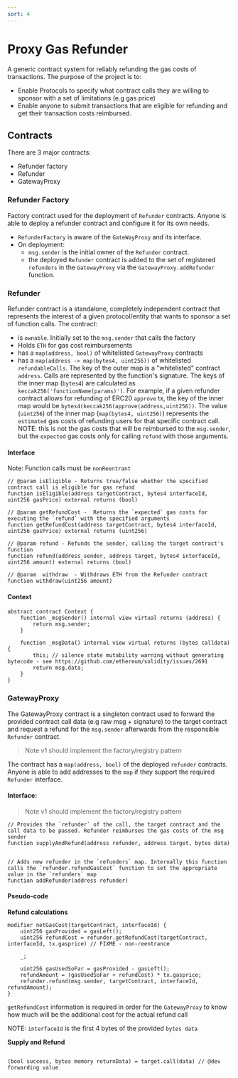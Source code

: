 ```yaml
---
sort: 4
---
```


# Proxy Gas Refunder

A generic contract system for reliably refunding the gas costs of transactions. The purpose of the project is to:

- Enable Protocols to specify what contract calls they are willing to sponsor with a set of limitations (e.g gas price)
- Enable anyone to submit transactions that are eligible for refunding and get their transaction costs reimbursed.

## Contracts

There are 3 major contracts:

- Refunder factory
- Refunder
- GatewayProxy

### Refunder Factory

Factory contract used for the deployment of `Refunder` contracts. Anyone is able to deploy a refunder contract and configure it for its own needs.

- `RefunderFactory` is aware of the `GateWayProxy` and its interface.
- On deployment:
  - `msg.sender` is the initial owner of the `Refunder` contract.
  - the deployed `Refunder` contract is added to the set of registered `refunders` in the `GatewayProxy` via the `GatewayProxy.addRefunder` function.

### Refunder

Refunder contract is a standalone, completely independent contract that represents the interest of a given protocol/entity that wants to sponsor a set of function calls.
The contract:

- is `ownable`. Initially set to the `msg.sender` that calls the factory
- Holds `ETH` for gas cost reimbursements
- has a `map(address, bool)` of whitelisted `GatewayProxy` contracts
- has a `map(address -> map(bytes4, uint256))` of whitelisted `refundableCalls`. The key of the outer map is a "whitelisted" contract `address`. Calls are represented by the function's signature. The keys of the inner map (`bytes4`) are calculated as `keccak256('functionName(params)')`. For example, if a given refunder contract allows for refunding of ERC20 `approve` tx, the key of the inner map would be `bytes4(keccak256(approve(address,uint256))`. The value (`uint256`) of the inner map (`map(bytes4, uint256)`) represents the `estimated` gas costs of refunding users for that specific contract call. NOTE: this is not the gas costs that will be reimbursed to the `msg.sender`, but the `expected` gas costs only for calling `refund` with those arguments.

#### Interface

Note:
Function calls must be `nonReentrant`

```Solidity
// @param isEligible - Returns true/false whether the specified contract call is eligible for gas refund
function isEligible(address targetContract, bytes4 interfaceId, uint256 gasPrice) external returns (bool)

// @param getRefundCost -  Returns the `expected` gas costs for executing the `refund` with the specified arguments
function getRefundCost(address targetContract, bytes4 interfaceId, uint256 gasPrice) external returns (uint256)

// @param refund - Refunds the sender, calling the target contract's function
function refund(address sender, address target, bytes4 interfaceId, uint256 amount) external returns (bool)

// @param  withdraw  - Withdraws ETH from the Refunder contract
function withdraw(uint256 amount)
```

#### Context 

```solidity
abstract contract Context {
    function _msgSender() internal view virtual returns (address) {
        return msg.sender;
    }

    function _msgData() internal view virtual returns (bytes calldata) {
        this; // silence state mutability warning without generating bytecode - see https://github.com/ethereum/solidity/issues/2691
        return msg.data;
    }
}
```

### GatewayProxy

The GatewayProxy contract is a singleton contract used to forward the provided contract call data (e.g raw msg + signature) to the target contract and request a refund for the `msg.sender` afterwards from the responsible `Refunder` contract.

> Note v1 should implement the factory/registry pattern


The contract has a `map(address, bool)` of the deployed `refunder` contracts. Anyone is able to add addresses to the `map` if they support the required `Refunder` interface.

#### Interface:

> Note v1 should implement the factory/registry pattern

```Solidity
// Provides the `refunder` of the call, the target contract and the call data to be passed. Refunder reimburses the gas costs of the msg sender
function supplyAndRefund(address refunder, address target, bytes data)


// Adds new refunder in the `refunders` map. Internally this function calls the `refunder.refundGasCost` function to set the appropriate value in the `refunders` map
function addRefunder(address refunder)

```

#### Pseudo-code

**Refund calculations**

```Solidity
modifier netGasCost(targetContract, interfaceId) {
    uint256 gasProvided = gasLeft();
    uint256 refundCost = refunder.getRefundCost(targetContract, interfaceId, tx.gasprice) // FIXME - non-reentrance 

    _;

    uint256 gasUsedSoFar = gasProvided - gasLeft();
    refundAmount = (gasUsedSoFar + refundCost) * tx.gasprice;
    refunder.refund(msg.sender, targetContract, interfaceId, refundAmount);
}
```

`getRefundCost` information is required in order for the `GatewayProxy` to know how much will be the additional cost for the actual refund call

NOTE: `interfaceId` is the first 4 bytes of the provided `bytes data`

**Supply and Refund**

```Solidity

(bool success, bytes memory returnData) = target.call(data) // @dev forwarding value

```
